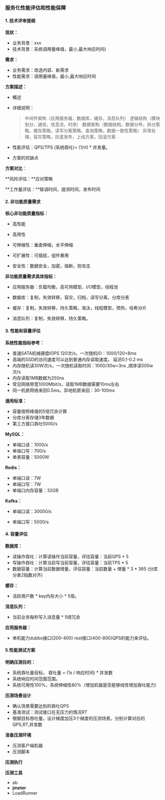 ### 服务化性能评估和性能保障

#### 1. 技术评审提纲

**现状：**

* 业务背景：xxx
* 技术背景：系统调用量峰值，最小,最大响应时间)

**需求：**

* 业务需求：改造内容、新需求
* 性能需求：调用量峰值，最小,最大响应时间

**方案描述：**

* 概述

* 详细说明：

  >中间件架构（应用服务器，数据库，缓存，消息队列）
  >逻辑结构（模块划分，通信，信息流，时序）
  >数据架构（数据结构，数据分布，拆分策略，缓存策略，读写分离策略，查询策略，数据一致性策略）
  >异常处理，容灾策略，灰度发布，上线方案，回滚方案

* 性能评估：QPS/TPS (系统吞吐)= (1/rt) * 并发量。

* 方案的优缺点

**方案对比**：

**风险评估：**应对策略

**工作量评估：**联调时间，提测时间，发布时间



#### 2. 非功能质量需求

**核心非功能质量指标：**

* 高性能
* 高用性

* 可伸缩性：垂直伸缩，水平伸缩

* 可扩展性：可插拔，组件重用

* 安全性：数据安全，加密，熔断，防攻击



**非功能质量需求具体指标：**

* 应用服务器：负载均衡，高可用模型，I/O模型，线程池

* 数据库：复制，失效转移，容灾，归档，读写分离，分库分表

* 缓存：复制，失效转移，持久策略，淘汰，线程模型，预热，哈希分片

* 消息队列：复制，失效转移，持久策略。



#### 3. 性能和容量评估

**系统性能指标参考：**

* 普通SATA机械硬盘IOPS 120次/s，一次随机IO：1000/120=8ms
* 高端的SSD的访问速度可以达到普通内存读取速度。 延迟0.1-0.2 ms
* 内存随机读30W次/s，一次随机读取时间：1000/30w=3ns  ,顺序读500w次/s
* 内存读取1MB数据为250ns
* 常见网络带宽1000Mbit/s，读取1MB数据需要10ms左右
* 同一机房网络来回0.5ms，异地机房来回：30-100ms



**通用标准：**

* 容量按照峰值的5倍冗余计算
* 分库分表存储3年数据
* 第三方接口吞吐5000/s



**MySQL：**

* 单端口读：1000/s
* 单端口写：700/s
* 单表容量：5000W



**Redis：**

* 单端口读：7W
* 单端口写：7W
* 单端口内存容量：32GB



**Kafka：**

* 单端口读：30000/s

* 单端口写：5000/s

  

#### 4. 容量评估

**数据库：**

* 读操作吞吐：计算读操作当前容量，评估容量：当前QPS * 5
* 写操作吞吐：计算当前写当前容量，评估容量：当前TPS * 5
* 数据容量：计算当前数据增量，评估容量：当前数量 + 增量 * 3 * 365 (分库分表2指数对齐)



**缓存：**

* 活跃用户数 * key内存大小 * 5倍。



**消息队列：**

* 当前业务每秒写入消息量 * 5倍冗余



**应用服务器：**

* 单机能力dubbo接口(200-400)  rest接口(400-800)QPS的能力来评估。



#### 5.性能测试方案

**明确压测目的：**

* 系统吞吐量目标。 吞吐量 = (1s / 响应时间) * 并发数
* 系统响应时间范围范围。
* 系统可用性100%，系统伸缩性80%（增加机器是否能够线性增加吞吐能力）



**压测场景设计**

* 确认场景需要达到的吞吐QPS
* 基准测试：测试接口在无压力的情况RT
* 根据目标吞吐量，设计梯度加压3个梯度的压测场景。分别计算对应的QPS,RT,并发数



**准备压测环境**

* 压测客户端机器
* 压测脚本



**压测执行** 



**压测工具**

* ab
* **jmeter**
* LoadRunner





